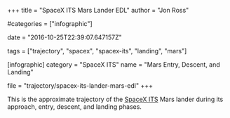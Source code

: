 +++
title = "SpaceX ITS Mars Lander EDL"
author = "Jon Ross"

#categories = ["infographic"]

date = "2016-10-25T22:39:07.647157Z"

tags = ["trajectory", "spacex", "spacex-its", "landing", "mars"]

[infographic]
category = "SpaceX ITS"
name = "Mars Entry, Descent, and Landing"

file = "trajectory/spacex-its-lander-mars-edl"
+++

This is the approximate trajectory of the
[SpaceX ITS](/tags/spacex-its) Mars lander during its approach,
entry, descent, and landing phases.

<!--more-->

<!-- TODO -->

